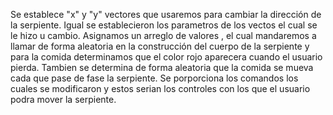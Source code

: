 Se establece "x" y "y" vectores que usaremos para cambiar la dirección de la serpiente.
Igual se establecieron los parametros de los vectos el cual se le hizo u cambio.
Asignamos un arreglo de valores , el cual mandaremos a llamar de forma aleatoria en la construcción del cuerpo de la serpiente y para la comida determinamos que el color rojo aparecera cuando el usuario pierda.
Tambien se determina de forma aleatoria que la comida se mueva cada que pase de fase la serpiente.
Se porporciona los comandos los cuales se modificaron y estos serian los controles con los que el usuario podra mover la serpiente.
